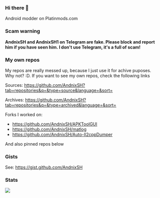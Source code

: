 ### Hi there 👋

Android modder on Platinmods.com

### Scam warning

**AndnixSH and AndnixSH1 on Telegram are fake. Please block and report him if you have seen him. I don't use Telegram, it's a full of scam!**

### My own repos

My repos are really messed up, because I just use it for achive puposes. Why not? :D. If you want to see my own repos, check the following links

Sources: https://github.com/AndnixSH?tab=repositories&q=&type=source&language=&sort=

Archives: https://github.com/AndnixSH?tab=repositories&q=&type=archived&language=&sort=

Forks I worked on:
- https://github.com/AndnixSH/APKToolGUI
- https://github.com/AndnixSH/matlog
- https://github.com/AndnixSH/Auto-Il2cppDumper

And also pinned repos below

### Gists

See: https://gist.github.com/AndnixSH

### Stats
![](https://komarev.com/ghpvc/?username=AndnixSH&color=blue)

